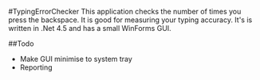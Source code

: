 #TypingErrorChecker
This application checks the number of times you press the backspace.
It is good for measuring your typing accuracy. 
It's is written in .Net 4.5 and has a small WinForms GUI.

##Todo
* Make GUI minimise to system tray
* Reporting